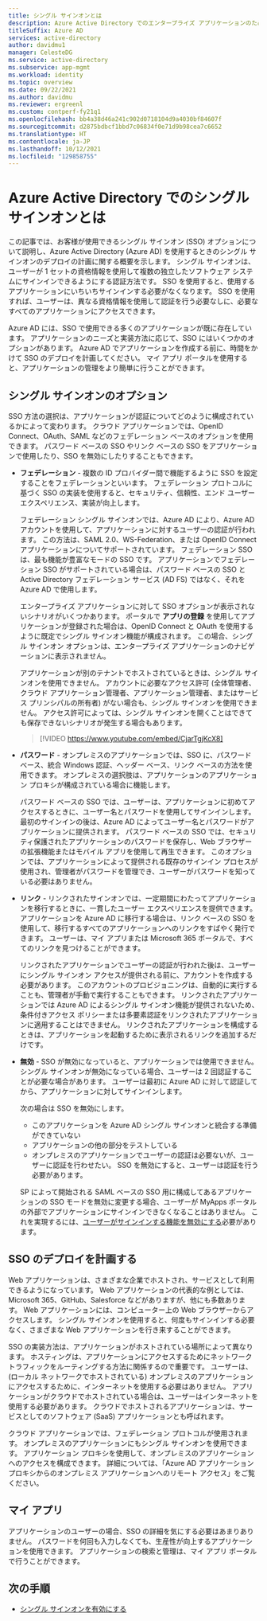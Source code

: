 ```yaml
---
title: シングル サインオンとは
description: Azure Active Directory でのエンタープライズ アプリケーションのためのシングル サインオンついて説明します。
titleSuffix: Azure AD
services: active-directory
author: davidmu1
manager: CelesteDG
ms.service: active-directory
ms.subservice: app-mgmt
ms.workload: identity
ms.topic: overview
ms.date: 09/22/2021
ms.author: davidmu
ms.reviewer: ergreenl
ms.custom: contperf-fy21q1
ms.openlocfilehash: bb4a38d46a241c902d0718104d9a4030bf84607f
ms.sourcegitcommit: d2875bdbcf1bbd7c06834f0e71d9b98cea7c6652
ms.translationtype: HT
ms.contentlocale: ja-JP
ms.lasthandoff: 10/12/2021
ms.locfileid: "129858755"
---
```

# <a name="what-is-single-sign-on-in-azure-active-directory"></a>Azure Active Directory でのシングル サインオンとは

この記事では、お客様が使用できるシングル サインオン (SSO) オプションについて説明し、Azure Active Directory (Azure AD) を使用するときのシングル サインオンのデプロイの計画に関する概要を示します。 シングル サインオンは、ユーザーが 1 セットの資格情報を使用して複数の独立したソフトウェア システムにサインインできるようにする認証方法です。 SSO を使用すると、使用するアプリケーションにいちいちサインインする必要がなくなります。 SSO を使用すれば、ユーザーは、異なる資格情報を使用して認証を行う必要なしに、必要なすべてのアプリケーションにアクセスできます。 

Azure AD には、SSO で使用できる多くのアプリケーションが既に存在しています。 アプリケーションのニーズと実装方法に応じて、SSO にはいくつかのオプションがあります。 Azure AD でアプリケーションを作成する前に、時間をかけて SSO のデプロイを計画してください。 マイ アプリ ポータルを使用すると、アプリケーションの管理をより簡単に行うことができます。

## <a name="single-sign-on-options"></a>シングル サインオンのオプション

SSO 方法の選択は、アプリケーションが認証についてどのように構成されているかによって変わります。 クラウド アプリケーションでは、OpenID Connect、OAuth、SAML などのフェデレーション ベースのオプションを使用できます。 パスワード ベースの SSO やリンク ベースの SSO をアプリケーションで使用したり、SSO を無効にしたりすることもできます。

- **フェデレーション** - 複数の ID プロバイダー間で機能するように SSO を設定することをフェデレーションといいます。 フェデレーション プロトコルに基づく SSO の実装を使用すると、セキュリティ、信頼性、エンド ユーザー エクスペリエンス、実装が向上します。 

    フェデレーション シングル サインオンでは、Azure AD により、Azure AD アカウントを使用して、アプリケーションに対するユーザーの認証が行われます。 この方法は、SAML 2.0、WS-Federation、または OpenID Connect アプリケーションについてサポートされています。 フェデレーション SSO は、最も機能が豊富なモードの SSO です。 アプリケーションでフェデレーション SSO がサポートされている場合は、パスワード ベースの SSO と Active Directory フェデレーション サービス (AD FS) ではなく、それを Azure AD で使用します。

    エンタープライズ アプリケーションに対して SSO オプションが表示されないシナリオがいくつかあります。 ポータルで **アプリの登録** を使用してアプリケーションが登録された場合は、OpenID Connect と OAuth を使用するように既定でシングル サインオン機能が構成されます。 この場合、シングル サインオン オプションは、エンタープライズ アプリケーションのナビゲーションに表示されません。

    アプリケーションが別のテナントでホストされているときは、シングル サインオンを使用できません。 アカウントに必要なアクセス許可 (全体管理者、クラウド アプリケーション管理者、アプリケーション管理者、またはサービス プリンシパルの所有者) がない場合も、シングル サインオンを使用できません。 アクセス許可によっては、シングル サインオンを開くことはできても保存できないシナリオが発生する場合もあります。

    > [!VIDEO https://www.youtube.com/embed/CjarTgjKcX8]

- **パスワード** - オンプレミスのアプリケーションでは、SSO に、パスワード ベース、統合 Windows 認証、ヘッダー ベース、リンク ベースの方法を使用できます。 オンプレミスの選択肢は、アプリケーションのアプリケーション プロキシが構成されている場合に機能します。

    パスワード ベースの SSO では、ユーザーは、アプリケーションに初めてアクセスするときに、ユーザー名とパスワードを使用してサインインします。 最初のサインインの後は、Azure AD によってユーザー名とパスワードがアプリケーションに提供されます。 パスワード ベースの SSO では、セキュリティ保護されたアプリケーションのパスワードを保存し、Web ブラウザーの拡張機能またはモバイル アプリを使用して再生できます。 このオプションでは、アプリケーションによって提供される既存のサインイン プロセスが使用され、管理者がパスワードを管理でき、ユーザーがパスワードを知っている必要はありません。

- **リンク** - リンクされたサインオンでは、一定期間にわたってアプリケーションを移行するときに、一貫したユーザー エクスペリエンスを提供できます。 アプリケーションを Azure AD に移行する場合は、リンク ベースの SSO を使用して、移行するすべてのアプリケーションへのリンクをすばやく発行できます。 ユーザーは、マイ アプリまたは Microsoft 365 ポータルで、すべてのリンクを見つけることができます。

    リンクされたアプリケーションでユーザーの認証が行われた後は、ユーザーにシングル サインオン アクセスが提供される前に、アカウントを作成する必要があります。 このアカウントのプロビジョニングは、自動的に実行することも、管理者が手動で実行することもできます。 リンクされたアプリケーションでは Azure AD によるシングル サインオン機能が提供されないため、条件付きアクセス ポリシーまたは多要素認証をリンクされたアプリケーションに適用することはできません。 リンクされたアプリケーションを構成するときは、アプリケーションを起動するために表示されるリンクを追加するだけです。

- **無効** - SSO が無効になっていると、アプリケーションでは使用できません。 シングル サインオンが無効になっている場合、ユーザーは 2 回認証することが必要な場合があります。 ユーザーは最初に Azure AD に対して認証してから、アプリケーションに対してサインインします。

    次の場合は SSO を無効にします。

    - このアプリケーションを Azure AD シングル サインオンと統合する準備ができていない
    - アプリケーションの他の部分をテストしている
    - オンプレミスのアプリケーションでユーザーの認証は必要ないが、ユーザーに認証を行わせたい。 SSO を無効にすると、ユーザーは認証を行う必要があります。

    SP によって開始される SAML ベースの SSO 用に構成してあるアプリケーションの SSO モードを無効に変更する場合、ユーザーが MyApps ポータルの外部でアプリケーションにサインインできなくなることはありません。 これを実現するには、[ユーザーがサインインする機能を無効にする](disable-user-sign-in-portal.md)必要があります。

## <a name="plan-sso-deployment"></a>SSO のデプロイを計画する

Web アプリケーションは、さまざまな企業でホストされ、サービスとして利用できるようになっています。 Web アプリケーションの代表的な例としては、Microsoft 365、GitHub、Salesforce などがありますが、他にも多数あります。 Web アプリケーションには、コンピューター上の Web ブラウザーからアクセスします。 シングル サインオンを使用すると、何度もサインインする必要なく、さまざまな Web アプリケーションを行き来することができます。

SSO の実装方法は、アプリケーションがホストされている場所によって異なります。 ホスティングは、アプリケーションにアクセスするためにネットワーク トラフィックをルーティングする方法に関係するので重要です。 ユーザーは、(ローカル ネットワークでホストされている) オンプレミスのアプリケーションにアクセスするために、インターネットを使用する必要はありません。 アプリケーションがクラウドでホストされている場合は、ユーザーはインターネットを使用する必要があります。 クラウドでホストされるアプリケーションは、サービスとしてのソフトウェア (SaaS) アプリケーションとも呼ばれます。

クラウド アプリケーションでは、フェデレーション プロトコルが使用されます。 オンプレミスのアプリケーションにもシングル サインオンを使用できます。 アプリケーション プロキシを使用して、オンプレミスのアプリケーションへのアクセスを構成できます。 詳細については、「Azure AD アプリケーション プロキシからのオンプレミス アプリケーションへのリモート アクセス」をご覧ください。

## <a name="my-apps"></a>マイ アプリ

アプリケーションのユーザーの場合、SSO の詳細を気にする必要はあまりありません。 パスワードを何回も入力しなくても、生産性が向上するアプリケーションを使用できます。 アプリケーションの検索と管理は、マイ アプリ ポータルで行うことができます。 

## <a name="next-steps"></a>次の手順

- [シングル サインオンを有効にする](add-application-portal-setup-sso.md)
